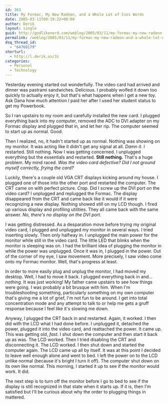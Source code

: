 ```yaml
---
id: 363
title: My Formac, My New Radeon, and a Whole Lot of Cuss Words
date: 2005-03-11T09:19:22+00:00
author: Derik
layout: single
guid: http://godlikenerd.com/weblog/2005/03/11/my-formac-my-new-radeon-and-a-whole-lot-of-cuss-words/
permalink: /weblog/2005/03/11/my-formac-my-new-radeon-and-a-whole-lot-of-cuss-words/
dsq_thread_id:
  - "64768179"
shorturl:
  - http://l.derik.us/3i
categories:
  - Personal
  - Technology
---
```

Yesterday evening started out wonderfully. The video card had arrived and dinner was pastrami sandwiches. Delicious. I probably wolfed it down too quickly to actually enjoy it, but that's what happens when I get a new toy. Ask Dana how much attention I paid her after I used her student status to get my Powerbook.

So I ran upstairs to my room and carefully installed the new card. I plugged everything back into my computer, removed the ADC to DVI adapter on my Formac display and plugged that in, and let her rip. The computer seemed to start up as normal. Good.

Then I realized, no, it hadn't started up as normal. Nothing was showing on my monitor. It was acting like it didn't get any signal at all. _Damn it._ I restarted. Still nothing. Now I was getting concerned. I unplugged everything but the essentials and restarted. **Still nothing.** That's a huge problem. My mind raced. _Was the video card defective? Did I not ground myself correctly, frying the card?_

Luckily, there's a couple old VGA CRT displays kicking around my house. I plugged one of those into the other port and restarted the computer. The CRT came on with perfect picture. _Crap._ Did I screw up the DVI port on the video card? I unplugged and replugged the Formac. The display disappeared from the CRT and came back like it would if it were recognizing a new display. Nothing showed still on my LCD though. I fired up various display and profiling utilities. They all came back with the same answer. _No, there's no display on the DVI port._

I was getting distressed. As a desparation move before trying my original video card, I plugged and unplugged my monitor in several ways. I tried inserting slowly. Then only halfway in. I unplugged the main power for the monitor while still in the video card. The little LED that blinks when the monitor is sleeping was on. I had the brilliant idea of plugging the monitor in while the power was unplugged. Once it was in, I plugged in the power. Out of the corner of my eye, I saw movement. More precisely, I saw video come onto my Formac monitor. Well, that's progress at least.

In order to more easily plug and unplug the monitor, I had moved my desktop. Well, I had to move it back. I plugged everything back in and&#8230; _nothing._ It was just working! My father came upstairs to see how things were going. I was probably a bit brusque with him. When I'm troubleshooting something, particularly something on my own computer that's giving me a lot of grief, I'm not fun to be around. I get into total concentration mode and any attempt to talk to or help me gets a gruff response because I feel like it's slowing me down.

Anyway, I plugged the CRT back in and restarted. Again, it worked. I then did with the LCD what I had done before. I unplugged it, detached the power, plugged it into the video card, and reattached the power. It came up. This was getting old, _fast._ I shut down the computer and then start it back up as was. The LCD worked. Then I tried disabling the CRT and disconnecting it. The LCD worked. I then shut down and started the computer again. The LCD came up all by itself. It was at this point I decided to leave well enough alone and went to bed. I left the power on to the LCD unlike normal (because it's bright I turn it off). The computer shut down on its own like normal. This morning, I started it up to see if the monitor would work. It did.

The next step is to turn off the monitor before I go to bed to see if the display is still recognized in that state when it starts up. If it is, then I'm satisfied but I'll be curious about why the order to plugging things in mattered.